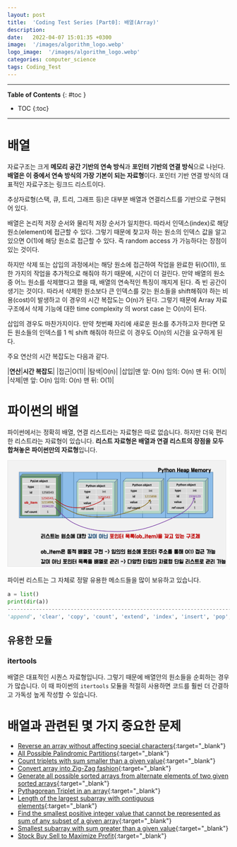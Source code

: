 ```yaml
---
layout: post
title:  'Coding Test Series [Part0]: 배열(Array)'
description: 
date:   2022-04-07 15:01:35 +0300
image:  '/images/algorithm_logo.webp'
logo_image:  '/images/algorithm_logo.webp'
categories: computer_science
tags: Coding_Test
---
```

---

**Table of Contents**
{: #toc }
*  TOC
{:toc}

---

# 배열

자료구조는 크게 **메모리 공간 기반의 연속 방식**과 **포인터 기반의 연결 방식**으로 나뉜다. **배열은 이 중에서 연속 방식의 가장 기본이 되는 자료형**이다. 포인터 기반 연결 방식의 대표적인 자료구조는 링크드 리스트이다.  

추상자료형(스택, 큐, 트리, 그래프 등)은 대부분 배열과 연결리스트를 기반으로 구현되어 있다.  

배열은 논리적 저장 순서와 물리적 저장 순서가 일치한다. 따라서 인덱스(index)로 해당 원소(element)에 접근할 수 있다. 그렇기 때문에 찾고자 하는 원소의 인덱스 값을 알고 있으면 O(1)에 해당 원소로 접근할 수 있다. 즉 random access 가 가능하다는 장점이 있는 것이다.  

하지만 삭제 또는 삽입의 과정에서는 해당 원소에 접근하여 작업을 완료한 뒤(O(1)), 또 한 가지의 작업을 추가적으로 해줘야 하기 때문에, 시간이 더 걸린다. 만약 배열의 원소 중 어느 원소를 삭제했다고 했을 때, 배열의 연속적인 특징이 깨지게 된다. 즉 빈 공간이 생기는 것이다. 따라서 삭제한 원소보다 큰 인덱스를 갖는 원소들을 shift해줘야 하는 비용(cost)이 발생하고 이 경우의 시간 복잡도는 O(n)가 된다. 그렇기 때문에 Array 자료구조에서 삭제 기능에 대한 time complexity 의 worst case 는 O(n)이 된다.  

삽입의 경우도 마찬가지이다. 만약 첫번째 자리에 새로운 원소를 추가하고자 한다면 모든 원소들의 인덱스를 1 씩 shift 해줘야 하므로 이 경우도 O(n)의 시간을 요구하게 된다.  

주요 연산의 시간 복잡도는 다음과 같다.  

|**연산**|**시간 복잡도**|
|접근|O(1)|
|탐색|O(n)|
|삽입|맨 앞: O(n)  임의: O(n)  맨 뒤: O(1)|
|삭제|맨 앞: O(n)  임의: O(n)  맨 뒤: O(1)|

# 파이썬의 배열

파이썬에서는 정확히 배열, 연결 리스트라는 자료형은 따로 없습니다. 하지만 더욱 편리한 리스트라는 자료형이 있습니다. **리스트 자료형은 배열과 연결 리스트의 장점을 모두 합쳐놓은 파이썬만의 자료형**입니다.  

![](/images/python_19.png)  

파이썬 리스트는 그 자체로 정말 유용한 메소드들을 많이 보유하고 있습니다.  

```python
a = list()
print(dir(a))
--------------------------------------------------------------------------------------------------
'append', 'clear', 'copy', 'count', 'extend', 'index', 'insert', 'pop', 'remove', 'reverse', 'sort'

```

## 유용한 모듈
### itertools

배열은 대표적인 시퀀스 자료형입니다. 그렇기 때문에 배열안의 원소들을 순회하는 경우가 많습니다. 이 때 파이썬의 `itertools` 모듈을 적절히 사용하면 코드를 훨씬 더 간결하고 가독성 높게 작성할 수 있습니다.  


# 배열과 관련된 몇 가지 중요한 문제

- [Reverse an array without affecting special characters](https://www.geeksforgeeks.org/reverse-a-string-without-affecting-special-characters/){:target="_blank"}
- [All Possible Palindromic Partitions](https://www.geeksforgeeks.org/given-a-string-print-all-possible-palindromic-partition/){:target="_blank"}
- [Count triplets with sum smaller than a given value](https://www.geeksforgeeks.org/count-triplets-with-sum-smaller-that-a-given-value/){:target="_blank"}
- [Convert array into Zig-Zag fashion](https://www.geeksforgeeks.org/convert-array-into-zig-zag-fashion/){:target="_blank"}
- [Generate all possible sorted arrays from alternate elements of two given sorted arrays](https://www.geeksforgeeks.org/generate-all-possible-sorted-arrays-from-alternate-elements-of-two-given-arrays/){:target="_blank"}
- [Pythagorean Triplet in an array](https://www.geeksforgeeks.org/find-pythagorean-triplet-in-an-unsorted-array/){:target="_blank"}
- [Length of the largest subarray with contiguous elements](https://www.geeksforgeeks.org/length-largest-subarray-contiguous-elements-set-1/){:target="_blank"}
- [Find the smallest positive integer value that cannot be represented as sum of any subset of a given array](https://www.geeksforgeeks.org/find-smallest-value-represented-sum-subset-given-array/){:target="_blank"}
- [Smallest subarray with sum greater than a given value](https://www.geeksforgeeks.org/minimum-length-subarray-sum-greater-given-value/){:target="_blank"}
- [Stock Buy Sell to Maximize Profit](https://www.geeksforgeeks.org/stock-buy-sell/){:target="_blank"}
